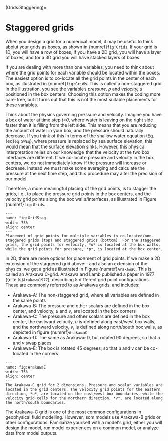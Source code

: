(Grids:Staggering)=
# Staggered grids

When you design a grid for a numerical model, it may be useful to think aboiut your grids as boxes, as shown in {numref}`fig:Grids`. If your grid is 1D, you will have a row of boxes, if you have a 2D grid, you will have a layer of boxes, and for a 3D grid you will have stacked layers of boxes.

If you are dealing with more than one variables, you need to think about where the grid points for each variable should be located within the boxes. The easiest option is to co-locate all the grid points in the center of each box, as illustrated in {numref}`fig:Grids`. This is called a non-staggered grid. In the illustration, you see the variables *pressure, p* and *velocity, u* positioned in the box centers. Choosing this option makes the coding more care-free, but it turns out that this is not the most suitable placements for these variables.

Think about the physics governing pressure and velocity. Imagine you have a box of water at time step *t=0*, where water is leaving on the right side faster than it is filling from the left side. This means that you are reducing the amount of water in your box, and the pressure should naturally decrease. If you think of this in terms of the shallow water equation (Eq. {eq}`eq:SWEq`), where pressure is replaced by sea surface elevation, this would mean that the surface elevation sinks. However, this physical interpretation relies on our knowledge that the velocity at the two box interfaces are different. If we co-locate pressure and velocity in the box centers, we do not immediately know if the pressure will increase or decrease. Instead we must make some averaging and calculate the pressure at the next time step, and this procedure may alter the precision of our model.

Therefore, a more meaningful placing of the grid points, is to stagger the grids, i.e., to place the pressure grid points in the box centers, and the velocity grid points along the box walls/interfaces, as illustrated in Figure {numref}`fig:Grids`.

```{figure} ./GridsStag.png
---
name: fig:GridStag
width: 75%
align: center
---
Placement of grid points for multiple variables in co-located/non-staggered grids (top) and staggered grids (bottom). For the staggered grids, the grid points for velocity, *u* is located at the box walls, while the grid points for pressure, *p*, is located at the box center.
```

In 2D, there are more options for placement of grid points. If we make a 2D extension of the staggered grid above - and also an extension of the physics, we get a grid as illustrated in Figure {numref}`ArakawaC`. This is called an Arakawa C-grid. Arakawa and Lamb published a paper in 1977  ({cite:ts}`Arakawa1977`), describing 5 different grid point configurations. These are commonly referred to as Arakawa grids, and includes:
* Arakawa-A: The non-staggered grid, where all variables are defined in the same points
* Arakawa-B: The pressure and other scalars are defined in the box center, and velocity, *u* and *v*, are located in the box corners
* Arakawa-C: The pressure and other scalars are defined in the box center, the eastward velocity, *u* is defined along east/west box walls, and the northward velocity, *v*, is defined along north/south box walls, as depicted in figure {numref}`ArakawaC`
* Arakawa-D: The same as Arakawa-D, but rotated 90 degrees, so that *u* and *v* swap places
* Arakawa-E: The box is rotated 45 degrees, so that *u* and *v* can be co-located in the corners 

```{figure} ./ArakawaC.png
---
name: fig:ArakawaC
width: 75%
align: center
---
The Arakawa-C grid for 2 dimensions. Pressure and scalar variables are located in the grid centers. The velocity grid points for the eastern direction, *u*, are located on the east/west box boundaries, while the velocity grid cells for the northern direction, *v*, are located along the north/south boundaries.
```

The Arakawa-C grid is one of the most common configurations in geophysical fluid modelling. However, som models use Arakawa-B grids or other configurations. Familiarize yourself with a model's grid, either you will design the model, run model experiences on a common model, or analyze data from model outputs.

